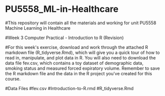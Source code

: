 # PU5558_ML-in-Healthcare

#This repository will contain all the materials and working for unit PU5558 Machine Learning in Healthcare

#Week 3 Computer Practical - Introduction to R (Revision)

#For this week's exercise, download and work through the attached R markdown file (R_tidyverse.Rmd), which will give you a quick tour of how to read in, manipulate, and plot data in R. You will also need to download the data file fev.csv, which contains a toy dataset of demographic data, smoking status and measured forced expiratory volume. Remember to save the R markdown file and the data in the R project you've created for this course.

#Data Files
#fev.csv
#Introduction-to-R.rmd
#R_tidyverse.Rmd 
